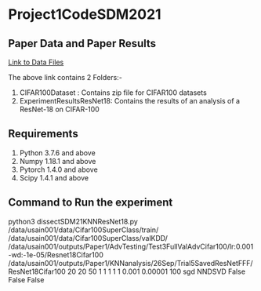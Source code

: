 # Project1CodeSDM2021
## Paper Data and Paper Results
[Link to Data Files](https://drive.google.com/drive/folders/1ALW3_nt317-QnAuZKXi0_EeGobFTkm-r?usp=sharing)

The above link contains 2 Folders:-
1. CIFAR100Dataset : Contains zip file for CIFAR100 datasets
2. ExperimentResultsResNet18: Contains the results of an analysis of a ResNet-18 on CIFAR-100

## Requirements
1. Python 3.7.6 and above
2. Numpy 1.18.1 and above
3. Pytorch 1.4.0 and above
4. Scipy 1.4.1 and above

## Command to Run the experiment
python3 dissectSDM21KNNResNet18.py /data/usain001/data/Cifar100SuperClass/train/ /data/usain001/data/Cifar100SuperClass/valKDD/ /data/usain001/outputs/Paper1/AdvTesting/Test3FullValAdvCifar100/lr\:0.001-wd\:-1e-05/Resnet18Cifar100 /data/usain001/outputs/Paper1/KNNanalysis/26Sep/Trial5SavedResNetFFF/ ResNet18Cifar100 20 20 50 1 1 1 1 1 0.001 0.00001 100 sgd NNDSVD False False False
